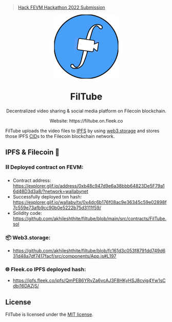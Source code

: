 > [Hack FEVM Hackathon 2022 Submission](https://ethglobal.com/showcase/filtube-qizv5)

<p align="center">
  <img align="center" src="https://github.com/AkhileshThite/FilTube/blob/main/src/logo.png" width="200" height="200"></img>
</p>

<h1 align="center">FilTube</h1>

<p aign="center">
  <p align="center">Decentralized video sharing & social media platform on Filecoin blockchain.</p>
  <p align="center">Website: <a href="https://filtube.on.fleek.co"></a>https://filtube.on.fleek.co</p>
</p>

FilTube uploads the video files to [IPFS](https://ipfs.tech/) by using [web3.storage](https://web3.storage/) and stores those IPFS [CID](https://docs.ipfs.tech/concepts/content-addressing/)s to the Filecoin blockchain network.

## IPFS & Filecoin 💙

### ⛓ Deployed contract on FEVM:
- Contract address: https://explorer.glif.io/address/0xb48c947d9e6a38bbb64823De5F79a16d48D3d3a8/?network=wallabynet
- Successfully deployed txn hash: https://explorer.glif.io/wallaby/tx/0x4dc6b176f08ac9e36345c59e02898f7c559e73afb9cc90b0e5222b75d3111f59/ 
- Solidity code: https://github.com/akhileshthite/filtube/blob/main/src/contracts/FilTube.sol

### 📦 Web3.storage:
- https://github.com/akhileshthite/filtube/blob/fc161d3c053f8791dd749d631d48a7df7417facf/src/components/App.js#L197

### 🌐 Fleek.co IPFS deployed hash:
- https://ipfs.fleek.co/ipfs/QmPEB6YRvZa6vcAJ3F8HKyHSJ8cvig4Yw1sCdbi16DAZjS/

## License

FilTube is licensed under the [MIT license](https://github.com/AkhileshThite/FilTube/blob/main/LICENSE).
